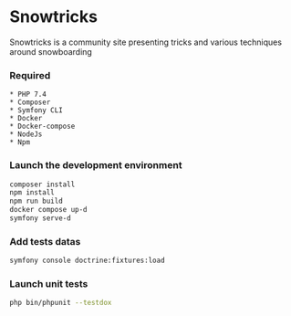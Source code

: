 # Snowtricks

Snowtricks is a community site presenting tricks and various techniques around snowboarding 

### Required

    * PHP 7.4
    * Composer   
    * Symfony CLI
    * Docker
    * Docker-compose
    * NodeJs
    * Npm

### Launch the development environment

```bash
composer install
npm install
npm run build
docker compose up-d
symfony serve-d
```

### Add tests datas

```bash
symfony console doctrine:fixtures:load
```

### Launch unit tests

```bash
php bin/phpunit --testdox
```